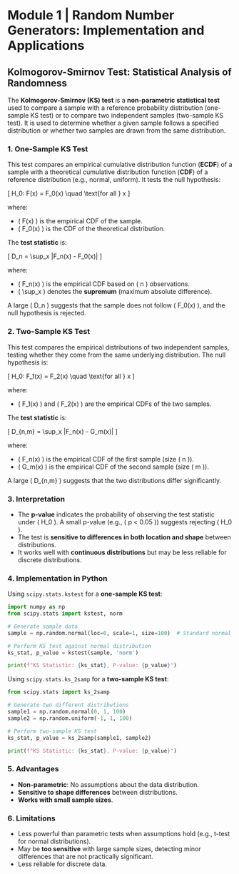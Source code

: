 # Module 1 | Random Number Generators: Implementation and Applications
## Kolmogorov-Smirnov Test: Statistical Analysis of Randomness

The **Kolmogorov-Smirnov (KS) test** is a **non-parametric statistical test** used to compare a sample with a reference probability distribution (one-sample KS test) or to compare two independent samples (two-sample KS test). It is used to determine whether a given sample follows a specified distribution or whether two samples are drawn from the same distribution.

### 1. **One-Sample KS Test**
This test compares an empirical cumulative distribution function (**ECDF**) of a sample with a theoretical cumulative distribution function (**CDF**) of a reference distribution (e.g., normal, uniform). It tests the null hypothesis:

\[
H_0: F(x) = F_0(x) \quad \text{for all } x
\]

where:
- \( F(x) \) is the empirical CDF of the sample.
- \( F_0(x) \) is the CDF of the theoretical distribution.

The **test statistic** is:

\[
D_n = \sup_x |F_n(x) - F_0(x)|
\]

where:
- \( F_n(x) \) is the empirical CDF based on \( n \) observations.
- \( \sup_x \) denotes the **supremum** (maximum absolute difference).

A large \( D_n \) suggests that the sample does not follow \( F_0(x) \), and the null hypothesis is rejected.

### 2. **Two-Sample KS Test**
This test compares the empirical distributions of two independent samples, testing whether they come from the same underlying distribution. The null hypothesis is:

\[
H_0: F_1(x) = F_2(x) \quad \text{for all } x
\]

where:
- \( F_1(x) \) and \( F_2(x) \) are the empirical CDFs of the two samples.

The **test statistic** is:

\[
D_{n,m} = \sup_x |F_n(x) - G_m(x)|
\]

where:
- \( F_n(x) \) is the empirical CDF of the first sample (size \( n \)).
- \( G_m(x) \) is the empirical CDF of the second sample (size \( m \)).

A large \( D_{n,m} \) suggests that the two distributions differ significantly.

### 3. **Interpretation**
- The **p-value** indicates the probability of observing the test statistic under \( H_0 \). A small p-value (e.g., \( p < 0.05 \)) suggests rejecting \( H_0 \).
- The test is **sensitive to differences in both location and shape** between distributions.
- It works well with **continuous distributions** but may be less reliable for discrete distributions.

### 4. **Implementation in Python**
Using `scipy.stats.kstest` for a **one-sample KS test**:
```python
import numpy as np
from scipy.stats import kstest, norm

# Generate sample data
sample = np.random.normal(loc=0, scale=1, size=100)  # Standard normal sample

# Perform KS test against normal distribution
ks_stat, p_value = kstest(sample, 'norm')

print(f"KS Statistic: {ks_stat}, P-value: {p_value}")
```

Using `scipy.stats.ks_2samp` for a **two-sample KS test**:
```python
from scipy.stats import ks_2samp

# Generate two different distributions
sample1 = np.random.normal(0, 1, 100)
sample2 = np.random.uniform(-1, 1, 100)

# Perform two-sample KS test
ks_stat, p_value = ks_2samp(sample1, sample2)

print(f"KS Statistic: {ks_stat}, P-value: {p_value}")
```

### 5. **Advantages**
- **Non-parametric**: No assumptions about the data distribution.
- **Sensitive to shape differences** between distributions.
- **Works with small sample sizes**.

### 6. **Limitations**
- Less powerful than parametric tests when assumptions hold (e.g., t-test for normal distributions).
- May be **too sensitive** with large sample sizes, detecting minor differences that are not practically significant.
- Less reliable for discrete data.
